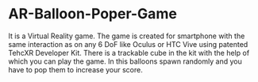 # AR-Balloon-Poper-Game
It is a Virtual Reality game. The game is created for smartphone with the same interaction as on any 6 DoF like Oculus or HTC Vive using patented TehcXR Developer Kit. There is a trackable cube in the kit with the help of which you can play the game. In this balloons spawn randomly and you have to pop them to increase your score.
